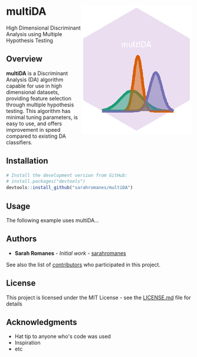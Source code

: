 multiDA <img src="man/figures/test_logo_small.png" align="right"  height="347" width="300"/>
======================================================

High Dimensional Discriminant Analysis using Multiple Hypothesis Testing

Overview
--------

**multiDA** is a Discriminant Analysis (DA) algorithm capable for use in high dimensional datasets, providing feature selection through multiple hypothesis testing. This algorithm has minimal tuning parameters, is easy to use, and offers improvement in speed compared to existing DA classifiers.



Installation
--------

```r
# Install the development version from GitHub:
# install.packages("devtools")
devtools::install_github("sarahromanes/multiDA")

```


Usage
-----

The following example uses multiDA...

## Authors

* **Sarah Romanes** - *Initial work* - [sarahromanes](https://github.com/sarahromanes)

See also the list of [contributors](https://github.com/your/project/contributors) who participated in this project.

## License

This project is licensed under the MIT License - see the [LICENSE.md](LICENSE.md) file for details

## Acknowledgments

* Hat tip to anyone who's code was used
* Inspiration
* etc

